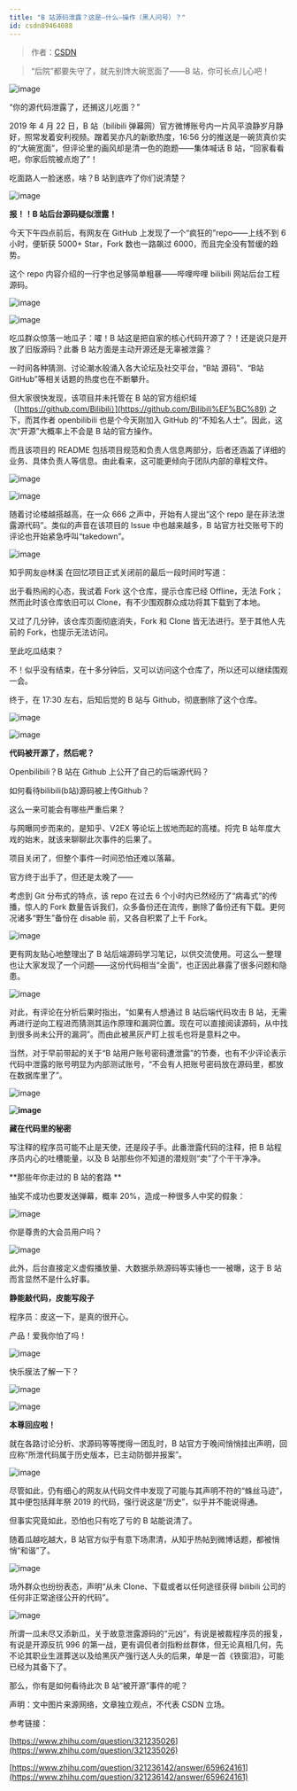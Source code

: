```yaml
---
title: "B 站源码泄露？这是—什么—操作（黑人问号）？"
id: csdn89464088
---
```


> 作者：[CSDN](https://mp.weixin.qq.com/s/Gx220w6YI0vV8jyRBx9hMw)

> “后院”都要失守了，就先别馋大碗宽面了——B 站，你可长点儿心吧！

![image](../img/5a2afad1866728432f2831c8802cd1f5.png)

“你的源代码泄露了，还搁这儿吃面？”

2019 年 4 月 22 日，B 站（bilibili 弹幕网）官方微博账号内一片风平浪静岁月静好，照常发着安利视频。蹭着吴亦凡的新歌热度，16:56 分的推送是一碗货真价实的“大碗宽面”，但评论里的画风却是清一色的跑题——集体喊话 B 站，“回家看看吧，你家后院被点炮了”！

吃面路人一脸迷惑，啥？B 站到底咋了你们说清楚？

![image](../img/89d21be2761623818dafe02feb40b6a0.png)

**报！！B 站后台源码疑似泄露！**

今天下午四点前后，有网友在 GitHub 上发现了一个“疯狂的”repo——上线不到 6 小时，便斩获 5000+ Star，Fork 数也一路飙过 6000，而且完全没有暂缓的趋势。

这个 repo 内容介绍的一行字也足够简单粗暴——哔哩哔哩 bilibili 网站后台工程 源码。

![image](../img/5aec4bea0afddbcd224281970eab3348.png)

![image](../img/0443e9470305bfd30b907c7d0f3c2f1e.png)

吃瓜群众惊落一地瓜子：嚯！B 站这是把自家的核心代码开源了？！还是说只是开放了旧版源码？此番 B 站方面是主动开源还是无辜被泄露？

一时间各种猜测、讨论潮水般涌入各大论坛及社交平台，“B站 源码”、“B站 GitHub”等相关话题的热度也在不断攀升。

但大家很快发现，该项目并未托管在 B 站的官方组织域（[https://github.com/Bilibili）](https://github.com/Bilibili%EF%BC%89) 之下，而其作者 openbilibili 也是个今天刚加入 GitHub 的“不知名人士”。因此，这次“开源”大概率上不会是 B 站的官方操作。

而且该项目的 README 包括项目规范和负责人信息两部分，后者还涵盖了详细的业务、具体负责人等信息。由此看来，这可能更倾向于团队内部的章程文件。

![image](../img/0d51095235106ae3102f074c0c7529aa.png)

![image](../img/34758d703616be70f3f9169967645b32.png)

随着讨论楼越搭越高，在一众 666 之声中，开始有人提出“这个 repo 是在非法泄露源代码”。类似的声音在该项目的 Issue 中也越来越多，B 站官方社交账号下的评论也开始紧急呼叫“takedown”。

![image](../img/4abd9558ac31b06b9cd48b92aa88dd6a.png)

知乎网友@林溪 在回忆项目正式关闭前的最后一段时间时写道：

出于看热闹的心态，我试着 Fork 这个仓库，提示仓库已经 Offline，无法 Fork；然而此时该仓库依旧可以 Clone，有不少围观群众成功将其下载到了本地。

又过了几分钟，该仓库页面彻底消失，Fork 和 Clone 皆无法进行。至于其他人先前的 Fork，也提示无法访问。

至此吃瓜结束？

不！似乎没有结束，在十多分钟后，又可以访问这个仓库了，所以还可以继续围观一会。

终于，在 17:30 左右，后知后觉的 B 站与 Github，彻底删除了这个仓库。

![image](../img/7672c78b90b90d4e4bfd0a6c961e0e8a.png)

![image](../img/92265415add9643cb6bbad66716fd4d8.png)

**代码被开源了，然后呢？**

Openbilibili？B 站在 Github 上公开了自己的后端源代码？

如何看待bilibili(b站)源码被上传Github？

这么一来可能会有哪些严重后果？

与网曝同步而来的，是知乎、V2EX 等论坛上拔地而起的高楼。捋完 B 站年度大戏的始末，就该来聊聊此次事件的后果了。

项目关闭了，但整个事件一时间恐怕还难以落幕。

官方终于出手了，但还是太晚了——

考虑到 Git 分布式的特点，该 repo 在过去 6 个小时内已然经历了“病毒式”的传播，惊人的 Fork 数量告诉我们，众多备份还在流传，删除了备份还有下载。更何况诸多“野生”备份在 disable 前，又各自积累了上千 Fork。

![image](../img/08e02fda77417fd37e065237de7b6703.png)

更有网友贴心地整理出了 B 站后端源码学习笔记，以供交流使用。可这么一整理也让大家发现了一个问题——这份代码相当“全面”，也正因此暴露了很多问题和隐患。

![image](../img/feba6135d47567aabe5cb45a63d93a3c.png)

对此，有评论在分析后果时指出，“如果有人想通过 B 站后端代码攻击 B 站，无需再进行逆向工程进而猜测其运作原理和漏洞位置。现在可以直接阅读源码，从中找到很多尚未公开的漏洞”。而由此被黑灰产盯上拔毛也将是意料之中。

当然，对于早前带起的关于“B 站用户账号密码遭泄露”的节奏，也有不少评论表示代码中泄露的账号明显为内部测试账号，“不会有人把账号密码放在源码里，都放在数据库里了”。

![image](../img/5e44e752d181bd3f8dcdcb85bf003c80.png)

**![image](../img/920b007a6e0a3be99979bd9f1707af08.png)**

**藏在代码里的秘密**

写注释的程序员可能不止是天使，还是段子手。此番泄露代码的注释，把 B 站程序员内心的吐槽能量，以及 B 站那些你不知道的潜规则“卖”了个干干净净。

**那些年你走过的 B 站的套路
**

抽奖不成功也要发送弹幕，概率 20%，造成一种很多人中奖的假象：

![image](../img/2931570bc9b32bd1d5f236029db898df.png)

你是尊贵的大会员用户吗？

![image](../img/eff882b6dbf5731219e3da0d733f67c5.png)

此外，后台直接定义虚假播放量、大数据杀熟源码等实锤也一一被曝，这于 B 站而言显然不是什么好事。

**静能敲代码，皮能写段子**

程序员：皮这一下，是真的很开心。

产品！爱我你怕了吗！

![image](../img/35e615c8b47d205470683d97a66e3418.png)

快乐膜法了解一下？

![image](../img/5c7229185e694490c0d010880127c573.png)

![image](../img/e738415a701f1d883709f173b5223c61.png)

**本尊回应啦！**

就在各路讨论分析、求源码等等搅得一团乱时，B 站官方于晚间悄悄挂出声明，回应称“所泄代码属于历史版本，已主动防御并报案”。

![image](../img/4e3f1d7a425517f28fbcc0ad3432891c.png)

尽管如此，仍有细心的网友从代码文件中发现了可能与其声明不符的“蛛丝马迹”，其中便包括拜年祭 2019 的代码，强行说这是“历史”，似乎并不能说得通。

但事实究竟如此，恐怕也只有吃了亏的 B 站能说清了。

随着瓜越吃越大，B 站官方似乎有意下场肃清，从知乎热帖到微博话题，都被悄悄“和谐”了。

![image](../img/9c8fd4ebb884bbaef5004e6776942e8d.png)

场外群众也纷纷表态，声明“从未 Clone、下载或者以任何途径获得 bilibili 公司的任何非正常途径公开的代码”。

![image](../img/8c3a49cb57d8d1be61fe36ed1dac31ae.png)

所谓一瓜未尽又添新瓜，关于故意泄露源码的“元凶”，有说是被裁程序员的报复，有说是开源反抗 996 的第一战，更有调侃者剑指粉丝群体，但无论真相几何，先不论其职业生涯葬送以及给黑灰产强行送人头的后果，单是一首《铁窗泪》，可能已经为其备下了。

那么，你有是如何看待此次 B 站“被开源”事件的呢？

声明：文中图片来源网络，文章独立观点，不代表 CSDN 立场。

参考链接：

[https://www.zhihu.com/question/321235026](https://www.zhihu.com/question/321235026)

[https://www.zhihu.com/question/321236142/answer/659624161](https://www.zhihu.com/question/321236142/answer/659624161)